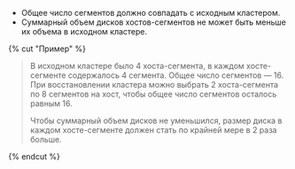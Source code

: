 * Общее число сегментов должно совпадать с исходным кластером.
* Суммарный объем дисков хостов-сегментов не может быть меньше их объема в исходном кластере.

{% cut "Пример" %}

> В исходном кластере было 4 хоста-сегмента, в каждом хосте-сегменте содержалось 4 сегмента. Общее число сегментов — 16. При восстановлении кластера можно выбрать 2 хоста-сегмента по 8 сегментов на хост, чтобы общее число сегментов осталось равным 16.
>
> Чтобы суммарный объем дисков не уменьшился, размер диска в каждом хосте-сегменте должен стать по крайней мере в 2 раза больше.

{% endcut %}
